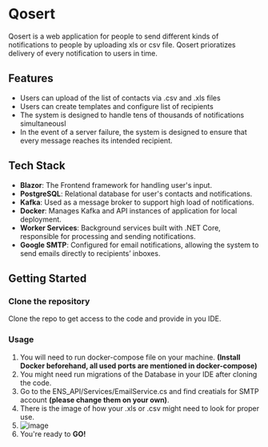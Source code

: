 # Qosert
Qosert is a web application for people to send different kinds of notifications to people by uploading xls or csv file. Qosert prioratizes delivery of every notification to users in time.

## Features
+ Users can upload of the list of contacts via .csv and .xls files
+ Users can create templates and configure list of recipients
+ The system is designed to handle tens of thousands of notifications simultaneousl
+ In the event of a server failure, the system is designed to ensure that every message reaches its intended recipient.

## Tech Stack
+ **Blazor**: The Frontend framework for handling user's input.
+ **PostgreSQL**: Relational database for user's contacts and notifications.
+ **Kafka**: Used as a message broker to support high load of notifications.
+ **Docker**: Manages Kafka and API instances of application for local deployment.
+ **Worker Services**: Background services built with .NET Core, responsible for processing and sending notifications.
+ **Google SMTP**: Configured for email notifications, allowing the system to send emails directly to recipients’ inboxes.

## Getting Started

### Clone the repository
Clone the repo to get access to the code and provide in you IDE.
### Usage
1. You will need to run docker-compose file on your machine. **(Install Docker beforehand, all used ports are mentioned in docker-compose)**
2. You might need run migrations of the Database in your IDE after cloning the code.
3. Go to the ENS_API/Services/EmailService.cs and find creatials for SMTP account **(please change them on your own)**.
4. There is the image of how your .xls or .csv might need to look for proper use.
5. ![image](https://github.com/user-attachments/assets/a6da922d-a341-4537-b4ad-5c31bf895fb6)
6. You're ready to **GO!**
 
